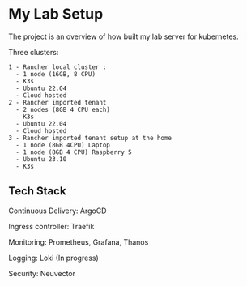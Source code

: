 
# My Lab Setup

The project is an overview of how built my lab server for kubernetes.

Three clusters:

    1 - Rancher local cluster :
      - 1 node (16GB, 8 CPU)
      - K3s
      - Ubuntu 22.04
      - Cloud hosted 
    2 - Rancher imported tenant
      - 2 nodes (8GB 4 CPU each)
      - K3s
      - Ubuntu 22.04
      - Cloud hosted
    3 - Rancher imported tenant setup at the home
      - 1 node (8GB 4CPU) Laptop
      - 1 node (8GB 4 CPU) Raspberry 5
      - Ubuntu 23.10
      - K3s

## Tech Stack

Continuous Delivery: ArgoCD

Ingress controller: Traefik

Monitoring: Prometheus, Grafana, Thanos

Logging: Loki (In progress)

Security: Neuvector 
